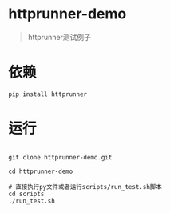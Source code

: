 # httprunner-demo

> httprunner测试例子
>
# 依赖

```
pip install httprunner
```

# 运行

```

git clone httprunner-demo.git

cd httprunner-demo

# 直接执行py文件或者运行scripts/run_test.sh脚本
cd scripts
./run_test.sh

```
